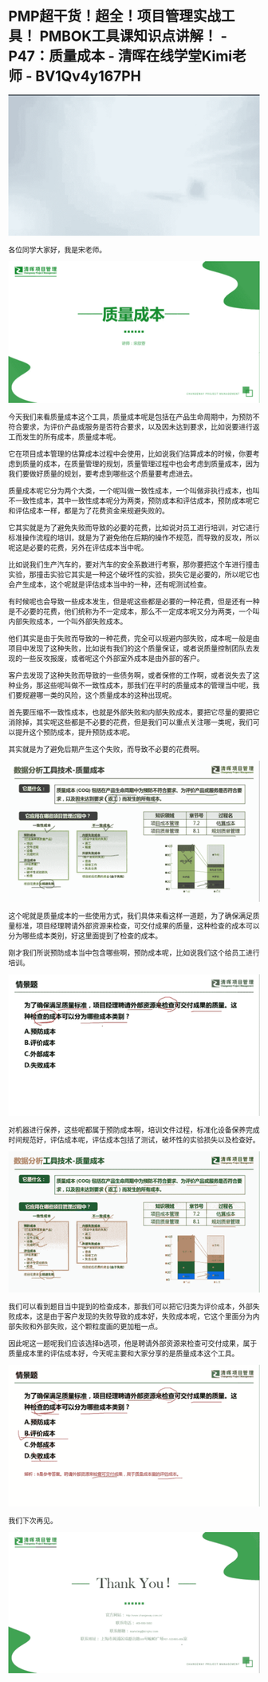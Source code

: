 # PMP超干货！超全！项目管理实战工具！ PMBOK工具课知识点讲解！ - P47：质量成本 - 清晖在线学堂Kimi老师 - BV1Qv4y167PH

![](img/c77ed1811377252ab83476f4219fa4d2_0.png)

各位同学大家好，我是宋老师。

![](img/c77ed1811377252ab83476f4219fa4d2_2.png)

今天我们来看质量成本这个工具，质量成本呢是包括在产品生命周期中，为预防不符合要求，为评价产品或服务是否符合要求，以及因未达到要求，比如说要进行返工而发生的所有成本，质量成本呢。

它在项目成本管理的估算成本过程中会使用，比如说我们估算成本的时候，你要考虑到质量的成本，在质量管理的规划，质量管理过程中也会考虑到质量成本，因为我们要做好质量的规划，要考虑到哪些这个质量要考虑进去。

质量成本呢它分为两个大类，一个呢叫做一致性成本，一个叫做非执行成本，也叫不一致性成本，其中一致性成本呢分为两类，预防成本和评估成本，预防成本呢它和评估成本一样，都是为了花费资金来规避失败的。

它其实就是为了避免失败而导致的必要的花费，比如说对员工进行培训，对它进行标准操作流程的培训，就是为了避免他在后期的操作不规范，而导致的反攻，所以呢这是必要的花费，另外在评估成本当中呢。

比如说我们生产汽车的，要对汽车的安全系数进行考察，那你要把这个车进行撞击实验，那撞击实验它其实是一种这个破坏性的实验，损失它是必要的，所以呢它也会产生成本，这个呢就是评估成本当中的一种，还有呢测试检查。

有时候呢也会导致一些成本发生，但是呢这些都是必要的一种花费，但是还有一种是不必要的花费，他们统称为不一定成本，那么不一定成本呢又分为两类，一个叫内部失败成本，一个叫外部失败成本。

他们其实是由于失败而导致的一种花费，完全可以规避内部失败，成本呢一般是由项目中发现了这种失败，比如说有我们的这个质量保证，或者说质量控制团队去发现的一些反攻报废，或者呢这个外部室外成本是由外部的客户。

客户去发现了这种失败而导致的一些债务啊，或者保修的工作啊，或者说失去了这种业务，那这些呢叫做不一致性成本，那我们在平时的质量成本的管理当中呢，我们要规避哪一类的风险，这个质量成本的这种出现呢。

首先要压缩不一致性成本，也就是外部失败和内部失败成本，要把它尽量的要把它消除掉，其实呢这些都是不必要的花费，但是我们可以重点关注哪一类呢，我们可以提升这个预防成本，提升预防成本呢。

其实就是为了避免后期产生这个失败，而导致不必要的花费啊。

![](img/c77ed1811377252ab83476f4219fa4d2_4.png)

这个呢就是质量成本的一些使用方式，我们具体来看这样一道题，为了确保满足质量标准，项目经理聘请外部资源来检查，可交付成果的质量，这种检查的成本可以分为哪些成本类别，好这里面提到了检查的成本。

刚才我们所说预防成本当中包含哪些啊，预防成本呢，比如说我们这个给员工进行培训。

![](img/c77ed1811377252ab83476f4219fa4d2_6.png)

对机器进行保养，这些呢都属于预防成本啊，培训文件过程，标准化设备保养完成时间规范好，评估成本呢，评估成本包括了测试，破坏性的实验损失以及检查好。



![](img/c77ed1811377252ab83476f4219fa4d2_8.png)

我们可以看到题目当中提到的检查成本，那我们可以把它归类为评价成本，外部失败成本，这是由于客户发现的失败导致的成本好，失败成本呢，它这个里面分为内部失败和外部失败，这个颗粒度画的更加粗一点。

因此呢这一题呢我们应该选择b选项，他是聘请外部资源来检查可交付成果，属于质量成本里的评估成本好，今天呢主要和大家分享的是质量成本这个工具。



![](img/c77ed1811377252ab83476f4219fa4d2_10.png)

我们下次再见。

![](img/c77ed1811377252ab83476f4219fa4d2_12.png)